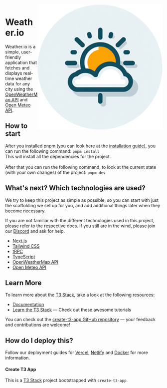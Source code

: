 <img src="/apps/web/public/og-image.png" min-width="200px" max-width="250px" width="400px" align="right" alt="Computer">

# Weather.io

Weather.io is a simple,
user-friendly application that fetches
and displays real-time weather data for any city
using the [OpenWeatherMap API](https://openweathermap.org/api) and [Open Meteo API](https://open-meteo.com).

## How to start

After you installed pnpm (you can look here at the [installation guide](https://pnpm.io/installation)), you can run the following command:
`pnpm install` <br>
This will install all the dependencies for the project.
<br> <br>
After that you can run the following command, to look at the current state (with your own changes) of the project:
`pnpm dev`

## What's next? Which technologies are used?

We try to keep this project as simple as possible, so you can start with just the scaffolding we set up for you, and add additional things later when they become necessary.

If you are not familiar with the different technologies used in this project, please refer to the respective docs. If you still are in the wind, please join our [Discord](https://t3.gg/discord) and ask for help.

- [Next.js](https://nextjs.org)
- [Tailwind CSS](https://tailwindcss.com)
- [tRPC](https://trpc.io)
- [TypeScript](https://www.typescriptlang.org)
- [OpenWeatherMap API](https://openweathermap.org/api)
- [Open Meteo API](https://open-meteo.com)

## Learn More

To learn more about the [T3 Stack](https://create.t3.gg/), take a look at the following resources:

- [Documentation](https://create.t3.gg/)
- [Learn the T3 Stack](https://create.t3.gg/en/faq#what-learning-resources-are-currently-available) — Check out these awesome tutorials

You can check out the [create-t3-app GitHub repository](https://github.com/t3-oss/create-t3-app) — your feedback and contributions are welcome!

## How do I deploy this?

Follow our deployment guides for [Vercel](https://create.t3.gg/en/deployment/vercel), [Netlify](https://create.t3.gg/en/deployment/netlify) and [Docker](https://create.t3.gg/en/deployment/docker) for more information.

#### Create T3 App

This is a [T3 Stack](https://create.t3.gg/) project bootstrapped with `create-t3-app`.
